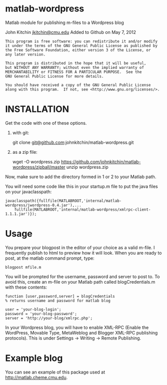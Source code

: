 matlab-wordpress
================

Matlab module for publishing m-files to a Wordpress blog

John Kitchin <jkitchin@cmu.edu>
Added to Github on May 7, 2012

    This program is free software: you can redistribute it and/or modify
    it under the terms of the GNU General Public License as published by
    the Free Software Foundation, either version 3 of the License, or
    any later version.

    This program is distributed in the hope that it will be useful,
    but WITHOUT ANY WARRANTY; without even the implied warranty of
    MERCHANTABILITY or FITNESS FOR A PARTICULAR PURPOSE.  See the
    GNU General Public License for more details.

    You should have received a copy of the GNU General Public License
    along with this program.  If not, see <http://www.gnu.org/licenses/>.

INSTALLATION
============

Get the code with one of these options.

1. with git:

   git clone git@github.com:johnkitchin/matlab-wordpress.git

2. as a zip file:

   wget -O wordpress.zip https://github.com/johnkitchin/matlab-wordpress/zipball/master
   unzip wordpress.zip

Now, make sure to add the directory formed in 1 or 2 to your Matlab path.

You will need some code like this in your startup.m file to put the java files on your javaclasspath:

    javaclasspath({fullfile(MATLABROOT,'internal/matlab-wordpress/jwordpress-0.4.jar'),...
        fullfile(MATLABROOT,'internal/matlab-wordpress/xmlrpc-client-1.1.1.jar')});

Usage
=====

You prepare your blogpost in the editor of your choice as a valid m-file. I frequently publish to html to preview how it will look. When you are ready to post, at the matlab command prompt, type:

    blogpost mfile.m

You will be prompted for the username, password and server to post to. To avoid this, create an m-file on your Matlab path called blogCredentials.m with these contents:

    function [user,password,server] = blogCredentials
    % returns username and password for matlab blog

    user = 'your-blog-login';
    password = 'your-blog-password';
    server = 'http://your-blog/xmlrpc.php';

In your Wordpress blog, you will have to enable XML-RPC (Enable the WordPress, Movable Type, MetaWeblog and Blogger XML-RPC publishing protocols). This is under Settings -> Writing -> Remote Publishing.

Example blog
============

You can see an example of this package used at http://matlab.cheme.cmu.edu.
